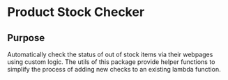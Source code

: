 # Product Stock Checker

## Purpose
Automatically check the status of out of stock items via their webpages using custom logic. The utils of this package provide helper functions to simplify the process of adding new checks to an existing lambda function.